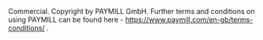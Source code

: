 Commercial. Copyright by PAYMILL GmbH.
Further terms and conditions on using PAYMILL can be found here - https://www.paymill.com/en-gb/terms-conditions/ .